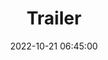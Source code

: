 ---
title: Trailer
date: 2022-10-21 06:45:00
description: Test
image: /podcasts/visionalps/s1e1/cover.jpg
season: 1
episode: 1
audio:
  file: /podcasts/visionalps/s1e1/s1e1.mp3
  size: 9000
  duration: 90
type: trailer
keywords:
  - Alpi
---